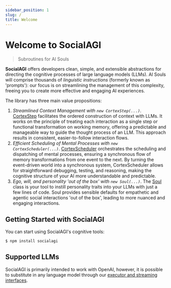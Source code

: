 ```yaml
---
sidebar_position: 1
slug: /
title: Welcome
---
```


# Welcome to SocialAGI

> Subroutines for AI Souls

**SocialAGI** offers developers clean, simple, and extensible abstractions for directing the cognitive processes of large language models (LLMs). AI Souls will comprise thousands of _linguistic instructions_ (formerly known as 'prompts'): our focus is on streamlining the management of this complexity, freeing you to create more effective and engaging AI experiences.

The library has three main value propositions:

1. _Streamlined Context Management with `new CortexStep(...)`_. [CortexStep](/CortexStep/intro) facilitates the ordered construction of context with LLMs. It works on the principle of treating each interaction as a single step or functional transformation on working memory, offering a predictable and manageable way to guide the thought process of an LLM. This approach results in consistent, easier-to-follow interaction flows.
1. _Efficient Scheduling of Mental Processes with `new CortexScheduler(...)`_. [CortexScheduler](/CortexScheduler/intro) orchestrates the scheduling and dispatching of mental processes, ensuring a synchronous flow of memory transformations from one event to the next. By turning the event-driven world into a synchronous system, CortexScheduler allows for straightforward debugging, testing, and reasoning, making the cognitive structure of your AI more understandable and predictable.
1. _Ego, will, and personality 'out of the box' with `new Soul(...)`_. The [Soul](/Soul) class is your tool to instill personality traits into your LLMs with just a few lines of code. Soul provides sensible defaults for empathetic and agentic social interactions 'out of the box', leading to more nuanced and engaging interactions.

## Getting Started with SocialAGI

You can start using SocialAGI's cognitive tools:

```bash
$ npm install socialagi
```

## Supported LLMs

SocialAGI is primarily intended to work with OpenAI, however, it is possible to substitute in any language model through our [executor and streaming interfaces](/languageModels).
